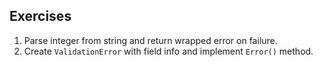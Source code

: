 ## Exercises
1. Parse integer from string and return wrapped error on failure.
2. Create `ValidationError` with field info and implement `Error()` method.
